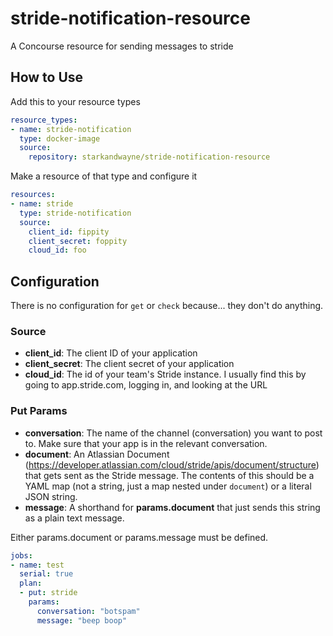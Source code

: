 # stride-notification-resource

A Concourse resource for sending messages to stride

## How to Use

Add this to your resource types

```yaml
resource_types:
- name: stride-notification
  type: docker-image
  source:
    repository: starkandwayne/stride-notification-resource
```

Make a resource of that type and configure it

```yaml
resources:
- name: stride
  type: stride-notification
  source:
    client_id: fippity
    client_secret: foppity
    cloud_id: foo
```

## Configuration

There is no configuration for `get` or `check` because... they don't do anything.

### Source

* **client_id**: The client ID of your application
* **client_secret**: The client secret of your application
* **cloud_id**: The id of your team's Stride instance. I usually find this by
  going to app.stride.com, logging in, and looking at the URL

### Put Params

* **conversation**: The name of the channel (conversation) you want to post to. Make sure that your
  app is in the relevant conversation.
* **document**: An Atlassian Document (https://developer.atlassian.com/cloud/stride/apis/document/structure) that gets sent as the Stride message. The contents of this should be a YAML map (not a string, just a map nested under `document`) or a literal JSON string.
* **message**: A shorthand for **params.document** that just sends this string as a plain text message.

Either params.document or params.message must be defined.

```yaml
jobs:
- name: test
  serial: true
  plan:
  - put: stride
    params:
      conversation: "botspam"
      message: "beep boop"
```
